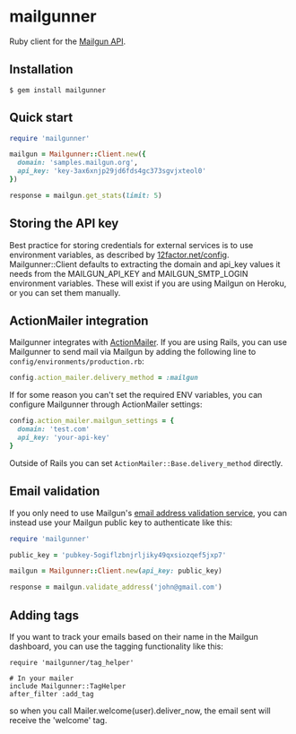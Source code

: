 mailgunner
==========


Ruby client for the [Mailgun API](http://documentation.mailgun.net/api_reference.html).


Installation
------------

    $ gem install mailgunner


Quick start
-----------

```ruby
require 'mailgunner'

mailgun = Mailgunner::Client.new({
  domain: 'samples.mailgun.org',
  api_key: 'key-3ax6xnjp29jd6fds4gc373sgvjxteol0'
})

response = mailgun.get_stats(limit: 5)
```


Storing the API key
-------------------

Best practice for storing credentials for external services is to use environment
variables, as described by [12factor.net/config](http://www.12factor.net/config).
Mailgunner::Client defaults to extracting the domain and api_key values it needs
from the MAILGUN_API_KEY and MAILGUN_SMTP_LOGIN environment variables. These will
exist if you are using Mailgun on Heroku, or you can set them manually.


ActionMailer integration
------------------------

Mailgunner integrates with [ActionMailer](https://rubygems.org/gems/actionmailer).
If you are using Rails, you can use Mailgunner to send mail via Mailgun by adding
the following line to `config/environments/production.rb`:

```ruby
config.action_mailer.delivery_method = :mailgun
````

If for some reason you can't set the required ENV variables, you can configure Mailgunner
through ActionMailer settings:

```ruby
config.action_mailer.mailgun_settings = {
  domain: 'test.com'
  api_key: 'your-api-key'
}

```

Outside of Rails you can set `ActionMailer::Base.delivery_method` directly.


Email validation
----------------

If you only need to use Mailgun's [email address validation service](http://documentation.mailgun.com/api-email-validation.html),
you can instead use your Mailgun public key to authenticate like this:

```ruby
require 'mailgunner'

public_key = 'pubkey-5ogiflzbnjrljiky49qxsiozqef5jxp7'

mailgun = Mailgunner::Client.new(api_key: public_key)

response = mailgun.validate_address('john@gmail.com')
```

Adding tags
----------------

If you want to track your emails based on their name in the Mailgun dashboard,
you can use the tagging functionality like this:

```
require 'mailgunner/tag_helper'

# In your mailer
include Mailgunner::TagHelper
after_filter :add_tag
```

so when you call Mailer.welcome(user).deliver_now, the email sent will receive
the 'welcome' tag.